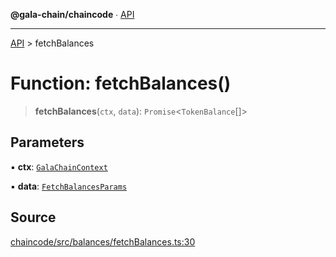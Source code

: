 **@gala-chain/chaincode** ∙ [API](../exports.md)

***

[API](../exports.md) > fetchBalances

# Function: fetchBalances()

> **fetchBalances**(`ctx`, `data`): `Promise`\<`TokenBalance`[]\>

## Parameters

▪ **ctx**: [`GalaChainContext`](../classes/GalaChainContext.md)

▪ **data**: [`FetchBalancesParams`](../interfaces/FetchBalancesParams.md)

## Source

[chaincode/src/balances/fetchBalances.ts:30](https://github.com/GalaChain/sdk/blob/bcbbb18/chaincode/src/balances/fetchBalances.ts#L30)
